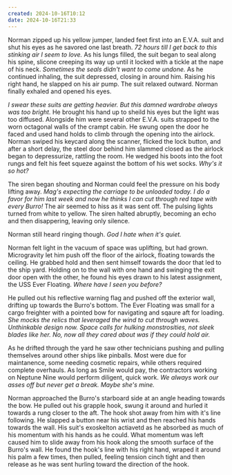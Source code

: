 ```yaml
---
created: 2024-10-16T10:12
date: 2024-10-16T21:33
---
```


Norman zipped up his yellow jumper, landed feet first into an E.V.A. suit and shut his eyes as he savored one last breath. *72 hours till I get back to this stinking air I seem to love.* As his lungs filled, the suit began to seal along his spine, slicone creeping its way up until it locked with a tickle at the nape of his neck. *Sometimes the seals didn't want to come undone.* As he continued inhaling, the suit depressed, closing in around him. Raising his right hand, he slapped on his air pump. The suit relaxed outward. Norman finally exhaled and opened his eyes.

*I swear these suits are getting heavier. But this damned wardrobe always was too bright.* He brought his hand up to sheild his eyes but the light was too diffused. Alongside him were several other E.V.A. suits strapped to the worn octagonal walls of the crampt cabin. He swung open the door he faced and used hand holds to climb through the opening into the airlock. Norman swiped his keycard along the scanner, flicked the lock button, and after a short delay, the steel door behind him slammed closed as the airlock began to depressurize, rattling the room. He wedged his boots into the foot rungs and felt his feet squeze against the bottom of his wet socks. *Why's it so hot?*

The siren began shouting and Norman could feel the pressure on his body lifting away. *Mag's expecting the carriage to be unloaded today. I do a favor for him last week and now he thinks I can cut through red tape with every Burro!* The air seemed to hiss as it was sent off. The pulsing lights turned from white to yellow. The siren halted abruptly, becoming an echo and then disappering, leaving only silence.

Norman still heard ringing though. *God I hate when it's quiet.*

Norman felt light in the vacuum of space was uplifting, but had grown. Microgravity let him push off the floor of the airlock, floating towards the ceiling. He grabbed hold and then sent himself towards the door that led to the ship yard. Holding on to the wall with one hand and swinging the exit door open with the other, he found his eyes drawn to his latest assignment, the USS Ever Floating. *Where have I seen you before?* 

He pulled out his reflective warning flag and pushed off the exterior wall, drifting up towards the Burro's bottom. The Ever Floating was small for a cargo freighter with a pointed bow for navigating and sqaure aft for loading. *She mocks the relics that leveraged the wind to cut through waves. Unthinkable design now. Space calls for hulking monstrosities, not sleek blades like her. No, now all they cared about was if they could hold air.*

As he drifted through the yard he saw other technicians pushing and pulling themselves around other ships like pinballs. Most were due for maintanence, some needing cosmetic repairs, while others required complete overhauls. As long as Smile would pay, the contractors working on Neptune Nine would perform diligent, quick work. *We always work our asses off but never get a break. Maybe she's mine.*
 
Norman approached the Burro's starboard side at an angle heading towards the bow. He pulled out his grapple hook, swung it around and hurled it towards a rung closer to the aft. The hook shot away from him with it's line following. He slapped a button near his wrist and then reached his hands towards the wall. His suit's exoskelton actiavetd as he absorbed as much of his momentum with his hands as he could. What momentum was left caused him to slide away from his hook along the smooth surface of the Burro's wall. He found the hook's line with his right hand, wraped it around his palm a few times, then pulled, feeling tension cinch tight and then release as he was sent hurling toward the direction of the hook.

